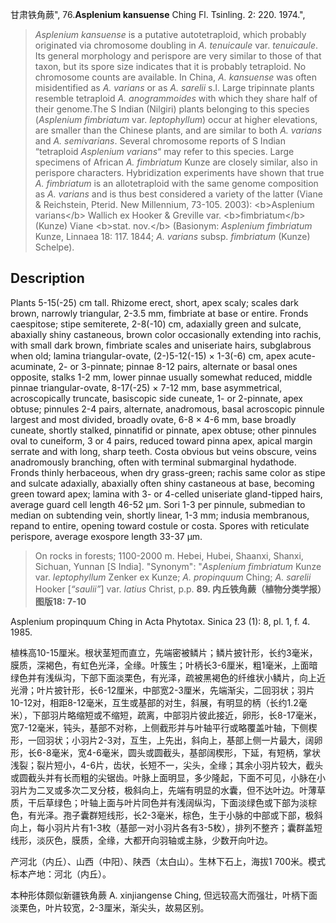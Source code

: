 甘肃铁角蕨",
76.**Asplenium kansuense** Ching Fl. Tsinling. 2: 220. 1974.",

> *Asplenium kansuense* is a putative autotetraploid, which probably originated via chromosome doubling in *A. tenuicaule* var. *tenuicaule*. Its general morphology and perispore are very similar to those of that taxon, but its spore size indicates that it is probably tetraploid. No chromosome counts are available. In China, *A. kansuense* was often misidentified as *A. varians* or as *A. sarelii* s.l. Large tripinnate plants resemble tetraploid *A. anogrammoides* with which they share half of their genome.The S Indian (Nilgiri) plants belonging to this species (*Asplenium fimbriatum* var. *leptophyllum*) occur at higher elevations, are smaller than the Chinese plants, and are similar to both *A. varians* and *A. semivarians*. Several chromosome reports of S Indian “tetraploid *Asplenium varians*“ may refer to this species. Large specimens of African *A. fimbriatum* Kunze are closely similar, also in perispore characters. Hybridization experiments have shown that true *A. fimbriatum* is an allotetraploid with the same genome composition as *A. varians* and is thus best considered a variety of the latter (Viane &amp; Reichstein, Pterid. New Millennium, 73-105. 2003): &lt;b&gt;Asplenium varians&lt;/b&gt; Wallich ex Hooker &amp; Greville var. &lt;b&gt;fimbriatum&lt;/b&gt; (Kunze) Viane &lt;b&gt;stat. nov.&lt;/b&gt; (Basionym: *Asplenium fimbriatum* Kunze, Linnaea 18: 117. 1844; *A. varians* subsp. *fimbriatum* (Kunze) Schelpe).

## Description
Plants 5-15(-25) cm tall. Rhizome erect, short, apex scaly; scales dark brown, narrowly triangular, 2-3.5 mm, fimbriate at base or entire. Fronds caespitose; stipe semiterete, 2-8(-10) cm, adaxially green and sulcate, abaxially shiny castaneous, brown color occasionally extending into rachis, with small dark brown, fimbriate scales and uniseriate hairs, subglabrous when old; lamina triangular-ovate, (2-)5-12(-15) × 1-3(-6) cm, apex acute-acuminate, 2- or 3-pinnate; pinnae 8-12 pairs, alternate or basal ones opposite, stalks 1-2 mm, lower pinnae usually somewhat reduced, middle pinnae triangular-ovate, 8-17(-25) × 7-12 mm, base asymmetrical, acroscopically truncate, basiscopic side cuneate, 1- or 2-pinnate, apex obtuse; pinnules 2-4 pairs, alternate, anadromous, basal acroscopic pinnule largest and most divided, broadly ovate, 6-8 × 4-6 mm, base broadly cuneate, shortly stalked, pinnatifid or pinnate, apex obtuse; other pinnules oval to cuneiform, 3 or 4 pairs, reduced toward pinna apex, apical margin serrate and with long, sharp teeth. Costa obvious but veins obscure, veins anadromously branching, often with terminal submarginal hydathode. Fronds thinly herbaceous, when dry grass-green; rachis same color as stipe and sulcate adaxially, abaxially often shiny castaneous at base, becoming green toward apex; lamina with 3- or 4-celled uniseriate gland-tipped hairs, average guard cell length 46-52 µm. Sori 1-3 per pinnule, submedian to median on subtending vein, shortly linear, 1-3 mm; indusia membranous, repand to entire, opening toward costule or costa. Spores with reticulate perispore, average exospore length 33-37 µm.

> On rocks in forests; 1100-2000 m. Hebei, Hubei, Shaanxi, Shanxi, Sichuan, Yunnan [S India].
  "Synonym": "*Asplenium fimbriatum* Kunze var. *leptophyllum* Zenker ex Kunze; *A. propinquum* Ching; *A. sarelii* Hooker [*“saulii”*] var. *latius* Christ, p.p.
**89. 内丘铁角蕨（植物分类学报）图版18: 7-10**

Asplenium propinquum Ching in Acta Phytotax. Sinica 23 (1): 8, pl. 1, f. 4. 1985.

植株高10-15厘米。根状茎短而直立，先端密被鳞片；鳞片披针形，长约3毫米，膜质，深褐色，有虹色光泽，全缘。叶簇生；叶柄长3-6厘米，粗1毫米，上面暗绿色并有浅纵沟，下部下面淡栗色，有光泽，疏被黑褐色的纤维状小鳞片，向上近光滑；叶片披针形，长6-12厘米，中部宽2-3厘米，先端渐尖，二回羽状；羽片10-12对，相距8-12毫米，互生或基部的对生，斜展，有明显的柄（长约1.2毫米），下部羽片略缩短或不缩短，疏离，中部羽片彼此接近，卵形，长8-17毫米，宽7-12毫米，钝头，基部不对称，上侧截形并与叶轴平行或略覆盖叶轴，下侧楔形，一回羽状；小羽片2-3对，互生，上先出，斜向上，基部上侧一片最大，阔卵形，长6-8毫米，宽4-6毫米，圆头或圆截头，基部阔楔形，下延，有短柄，掌状浅裂；裂片短小，4-6片，齿状，长短不一，尖头，全缘；其余小羽片较大，截头或圆截头并有长而粗的尖锯齿。叶脉上面明显，多少隆起，下面不可见，小脉在小羽片为二叉或多次二叉分枝，极斜向上，先端有明显的水囊，但不达叶边。叶薄草质，干后草绿色；叶轴上面与叶片同色并有浅阔纵沟，下面淡绿色或下部为淡棕色，有光泽。孢子囊群短线形，长2-3毫米，棕色，生于小脉的中部或下部，极斜向上，每小羽片片有1-3枚（基部一对小羽片各有3-5枚），排列不整齐；囊群盖短线形，淡灰色，膜质，全缘，大都开向羽轴或主脉，少数开向叶边。

产河北（内丘）、山西（中阳）、陕西（太白山）。生林下石上，海拔1 700米。模式标本产地：河北（内丘）。

本种形体颇似新疆铁角蕨 A. xinjiangense Ching, 但远较高大而强壮，叶柄下面淡栗色，叶片较宽，2-3厘米，渐尖头，故易区别。
